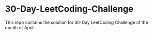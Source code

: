 # 30-Day-LeetCoding-Challenge
This repo contains the solution for 30-Day LeetCoding Challenge of the month of April

